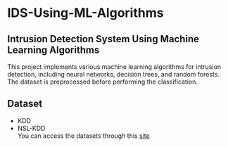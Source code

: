 # IDS-Using-ML-Algorithms
## Intrusion Detection System Using Machine Learning Algorithms
This project implements various machine learning algorithms for intrusion detection, including neural networks, decision trees, and random forests. The dataset is preprocessed before performing the classification.
## Dataset
- KDD
- NSL-KDD
<br> You can access the datasets through this [site](https://www.unb.ca/cic/datasets/nsl.html)
